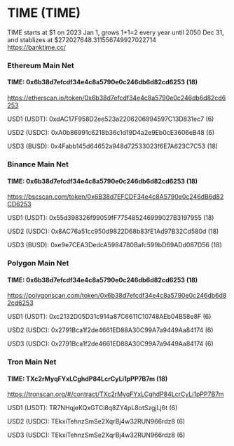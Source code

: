 # TIME (TIME)
  
TIME starts at $1 on 2023 Jan 1, grows 1+1=2 every year until 2050 Dec 31, and stablizes at $272027648.311556749927022714  
https://banktime.cc/  

### Ethereum Main Net

#### TIME: 0x6b38d7efcdf34e4c8a5790e0c246db6d82cd6253 (18)  

https://etherscan.io/token/0x6b38d7efcdf34e4c8a5790e0c246db6d82cd6253  

USD1 (USDT): 0xdAC17F958D2ee523a2206206994597C13D831ec7 (6)  

USD2 (USDC): 0xA0b86991c6218b36c1d19D4a2e9Eb0cE3606eB48 (6)  

USD3 (BUSD): 0x4Fabb145d64652a948d72533023f6E7A623C7C53 (18)  

### Binance Main Net

#### TIME: 0x6b38d7efcdf34e4c8a5790e0c246db6d82cd6253 (18)  

https://bscscan.com/token/0x6B38d7EFCDF34e4c8A5790e0c246dB6d82CD6253  

USD1 (USDT): 0x55d398326f99059fF775485246999027B3197955 (18)  

USD2 (USDC): 0x8AC76a51cc950d9822D68b83fE1Ad97B32Cd580d (18)  

USD3 (BUSD): 0xe9e7CEA3DedcA5984780Bafc599bD69ADd087D56 (18)  

### Polygon Main Net

#### TIME: 0x6b38d7efcdf34e4c8a5790e0c246db6d82cd6253 (18)  

https://polygonscan.com/token/0x6b38d7efcdf34e4c8a5790e0c246db6d82cd6253  

USD1 (USDT): 0xc2132D05D31c914a87C6611C10748AEb04B58e8F (6)  

USD2 (USDC): 0x2791Bca1f2de4661ED88A30C99A7a9449Aa84174 (6)  

USD3 (USDC): 0x2791Bca1f2de4661ED88A30C99A7a9449Aa84174 (6)  

### Tron Main Net

#### TIME: TXc2rMyqFYxLCghdP84LcrCyLi1pPP7B7m (18)  

https://tronscan.org/#/contract/TXc2rMyqFYxLCghdP84LcrCyLi1pPP7B7m  

USD1 (USDT): TR7NHqjeKQxGTCi8q8ZY4pL8otSzgjLj6t (6)  

USD2 (USDC): TEkxiTehnzSmSe2XqrBj4w32RUN966rdz8 (6)  

USD3 (USDC): TEkxiTehnzSmSe2XqrBj4w32RUN966rdz8 (6)  
